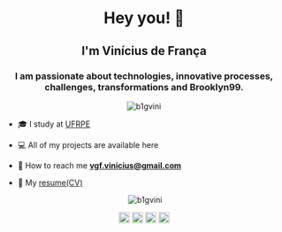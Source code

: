 <h1 align="center">Hey you! 👀 </h1>
<h2 align="center">I'm Vinícius de França </h2>
<h3 align="center">
I am passionate about technologies, innovative processes, challenges, transformations and Brooklyn99.</h3>
<p align="center">  <img src="https://komarev.com/ghpvc/?username=b1gvini" alt="b1gvini" /> </p>


- 🎓 I study at [UFRPE](http://ufrpe.br)

- 💻 All of my projects are available here

- 💬 How to reach me **vgf.vinicius@gmail.com**

- 📄  My [resume(CV)](https://drive.google.com/file/d/1vU5Q0e6G4ZKpNfw7aeRUK5W7ZqFovYYX/view?usp=sharing)

<p align="center"><img> <img src="https://github-readme-stats.vercel.app/api?username=b1gvini&show_icons=true" alt="b1gvini" /></p>
<p align="center"> 
<a href="https://twitter.com/b1gvini" target="blank"><img align="center" src="https://cdn.jsdelivr.net/npm/simple-icons@3.0.1/icons/twitter.svg" alt="b1gvini" height="20" width="20" /></a>
<a href="https://linkedin.com/in/vgfranca" target="blank"><img align="center" src="https://cdn.jsdelivr.net/npm/simple-icons@3.0.1/icons/linkedin.svg" alt="b1gvini" height="20" width="20" /></a>
<a href="https://fb.com/vinniGG" target="blank"><img align="center" src="https://cdn.jsdelivr.net/npm/simple-icons@3.0.1/icons/facebook.svg" alt="b1gvini" height="20" width="20" /></a>
<a href="https://instagram.com/b1gvini" target="blank"><img align="center" src="https://cdn.jsdelivr.net/npm/simple-icons@3.0.1/icons/instagram.svg" alt="b1gvini" height="20" width="20" /></a>
</p>

<!--
**b1gvini/b1gvini** is a ✨ _special_ ✨ repository because its `README.md` (this file) appears on your GitHub profile.

Here are some ideas to get you started:

- 🔭 I’m currently working on ...
- 🌱 I’m currently learning ...
- 👯 I’m looking to collaborate on ...
- 🤔 I’m looking for help with ...
- 💬 Ask me about ...
- 📫 How to reach me: ...
- 😄 Pronouns: ...
- ⚡ Fun fact: ...
-->
